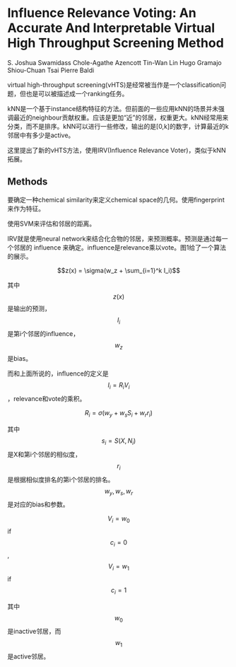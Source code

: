 # Influence Relevance Voting: An Accurate And Interpretable Virtual High Throughput Screening Method

S. Joshua Swamidass
Chole-Agathe Azencott
Tin-Wan Lin
Hugo Gramajo
Shiou-Chuan Tsai
Pierre Baldi

virtual high-throughput screening(vHTS)是经常被当作是一个classification问题，但也是可以被描述成一个ranking任务。

kNN是一个基于instance结构特征的方法。但前面的一些应用kNN的场景并未强调最近的neighbour贡献权重。应该是更加“近”的邻居，权重更大。kNN经常用来分类，而不是排序。kNN可以进行一些修改，输出的是[0,k]的数字，计算最近的k邻居中有多少是active。

这里提出了新的vHTS方法，使用IRV(Influence Relevance Voter)，类似于kNN拓展。

## Methods

要确定一种chemical similarity来定义chemical space的几何。使用fingerprint来作为特征。

使用SVM来评估和邻居的距离。

IRV就是使用neural network来结合化合物的邻居，来预测概率。预测是通过每一个邻居的 influence 来确定。influence是relevance乘以vote。图1给了一个算法的展示。

$$z(x) = \sigma(w_z + \sum_{i=1}^k I_i)$$

其中$$z(x)$$是输出的预测，$$I_i$$是第i个邻居的influence，$$w_z$$是bias。

而和上面所说的，influence的定义是$$I_i = R_i V_i$$，relevance和vote的乘积。

$$ R_i = \sigma ( w_y + w_s S_i + w_r r_i ) $$

其中$$s_i = S(X, N_i)$$是X和第i个邻居的相似度，$$r_i$$是根据相似度排名的第i个邻居的排名。$$w_y, w_s, w_r$$是对应的bias和参数。

$$ V_i = w_0 $$ if $$ c_i = 0 $$, $$ V_i = w_1 $$ if $$ c_i = 1 $$

其中$$w_0$$是inactive邻居，而$$w_1$$是active邻居。